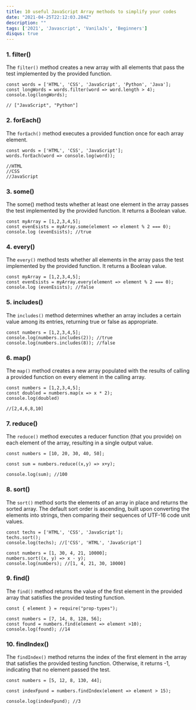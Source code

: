 ```yaml
---
title: 10 useful JavaScript Array methods to simplify your codes
date: "2021-04-25T22:12:03.284Z"
description: ""
tags: ['2021', 'Javascript', 'VanilaJs', 'Beginners']
disqus: true
---
```


### 1. filter()

The `filter()` method creates a new array with all elements that pass the test implemented by the provided function.

```
const words = ['HTML', 'CSS', 'JavaScript', 'Python', 'Java'];
const longWords = words.filter(word => word.length > 4);
console.log(longWords); 

// ["JavaScript", "Python"]
```

### 2. forEach()

The `forEach()` method executes a provided function once for each array element.

```
const words = ['HTML', 'CSS', 'JavaScript'];
words.forEach(word => console.log(word));

//HTML
//CSS
//JavaScript
```

### 3. some()

The some() method tests whether at least one element in the array passes the test implemented by the provided function. It returns a Boolean value.

```
const myArray = [1,2,3,4,5];
const evenEsists = myArray.some(element => element % 2 === 0);
console.log (evenEsists); //true
```

### 4. every()

The `every()` method tests whether all elements in the array pass the test implemented by the provided function. It returns a Boolean value.

```
const myArray = [1,2,3,4,5];
const evenEsists = myArray.every(element => element % 2 === 0);
console.log (evenEsists); //false
```
### 5. includes()

The `includes()` method determines whether an array includes a certain value among its entries, returning true or false as appropriate.

```
const numbers = [1,2,3,4,5];
console.log(numbers.includes(2)); //true
console.log(numbers.includes(8)); //false
```

### 6. map()

The `map()` method creates a new array populated with the results of calling a provided function on every element in the calling array.

```
const numbers = [1,2,3,4,5];
const doubled = numbers.map(x => x * 2);
console.log(doubled) 

//[2,4,6,8,10]
```

### 7. reduce()

The `reduce()` method executes a reducer function (that you provide) on each element of the array, resulting in a single output value.

```
const numbers = [10, 20, 30, 40, 50];

const sum = numbers.reduce((x,y) => x+y);

console.log(sum); //100
```

### 8. sort()

The `sort()` method sorts the elements of an array in place and returns the sorted array. The default sort order is ascending, built upon converting the elements into strings, then comparing their sequences of UTF-16 code unit values.

```
const techs = ['HTML', 'CSS', 'JavaScript'];
techs.sort();
console.log(techs); //['CSS', 'HTML', 'JavaScript']

const numbers = [1, 30, 4, 21, 10000];
numbers.sort((x, y) => x - y);
console.log(numbers); //[1, 4, 21, 30, 10000]
```

### 9. find()

The `find()` method returns the value of the first element in the provided array that satisfies the provided testing function.

```
const { element } = require("prop-types");

const numbers = [7, 14, 8, 128, 56];
const found = numbers.find(element => element >10);
console.log(found); //14
```

### 10. findIndex()

The `findIndex()` method returns the index of the first element in the array that satisfies the provided testing function. Otherwise, it returns -1, indicating that no element passed the test.

```
const numbers = [5, 12, 8, 130, 44];

const indexFpund = numbers.findIndex(element => element > 15);

console.log(indexFpund); //3
```